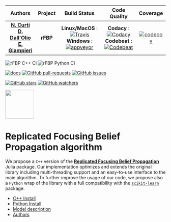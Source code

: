 | **Authors**  | **Project** |  **Build Status** | **Code Quality** | **Coverage** |
|:------------:|:-----------:|:-----------------:|:----------------:|:------------:|
| [**N. Curti**](https://github.com/Nico-Curti) <br/> [**D. Dall'Olio**](https://github.com/DanieleDallOlio) <br/> [**E. Giampieri**](https://github.com/EnricoGiampieri)  |  **rFBP**  | **Linux/MacOS** : [![Travis](https://travis-ci.com/Nico-Curti/rFBP.svg?token=7QqsqaQiuDHSyGDT3xek&branch=master)](https://travis-ci.com/Nico-Curti/rFBP) <br/> **Windows** : [![appveyor](https://ci.appveyor.com/api/projects/status/obuq56lhyd90pmup?svg=true)](https://ci.appveyor.com/project/Nico-Curti/rfbp) | **Codacy** : [![Codacy](https://api.codacy.com/project/badge/Grade/a6fdac990b6f4141a5bd9e8171ddaf53)](https://www.codacy.com/manual/Nico-Curti/rFBP?utm_source=github.com&amp;utm_medium=referral&amp;utm_content=Nico-Curti/rFBP&amp;utm_campaign=Badge_Grade) <br/> **Codebeat** : [![Codebeat](https://codebeat.co/badges/cc761a7c-79fa-4a66-984f-bef6fd145d34)](https://codebeat.co/projects/github-com-nico-curti-rfbp-master) | [![codecov](https://codecov.io/gh/Nico-Curti/rFBP/branch/master/graph/badge.svg)](https://codecov.io/gh/Nico-Curti/rFBP) |

![rFBP C++ CI](https://github.com/Nico-Curti/rFBP/workflows/rFBP%20C++%20CI/badge.svg)
![rFBP Python CI](https://github.com/Nico-Curti/rFBP/workflows/rFBP%20Python%20CI/badge.svg)

[![docs](https://img.shields.io/badge/doc-latest-blue.svg?style=plastic)](https://nico-curti.github.io/rFBP/)
[![GitHub pull-requests](https://img.shields.io/github/issues-pr/Nico-Curti/rFBP.svg?style=plastic)](https://github.com/Nico-Curti/rFBP/pulls)
[![GitHub issues](https://img.shields.io/github/issues/Nico-Curti/rFBP.svg?style=plastic)](https://github.com/Nico-Curti/rFBP/issues)

[![GitHub stars](https://img.shields.io/github/stars/Nico-Curti/rFBP.svg?label=Stars&style=social)](https://github.com/Nico-Curti/rFBP/stargazers)
[![GitHub watchers](https://img.shields.io/github/watchers/Nico-Curti/rFBP.svg?label=Watch&style=social)](https://github.com/Nico-Curti/rFBP/watchers)

<a href="https://github.com/UniboDIFABiophysics">
<div class="image">
<img src="https://cdn.rawgit.com/physycom/templates/697b327d/logo_unibo.png" width="90" height="90">
</div>
</a>

# Replicated Focusing Belief Propagation algorithm

We propose a `C++` version of the [**Replicated Focusing Belief Propagation**](https://github.com/carlobaldassi/BinaryCommitteeMachineFBP.jl) Julia package.
Our implementation optimizes and extends the original library including multi-threading support and an easy-to-use interface to the main algorithm.
To further improve the usage of our code, we propose also a `Python` wrap of the library with a full compatibility with the [`scikit-learn`](https://github.com/scikit-learn/scikit-learn) package.

- [C++ Install](./cpp_install.md)
- [Python Install](./python_install.md)
- [Model description](./model.md)
- [Authors](./authors.md)
